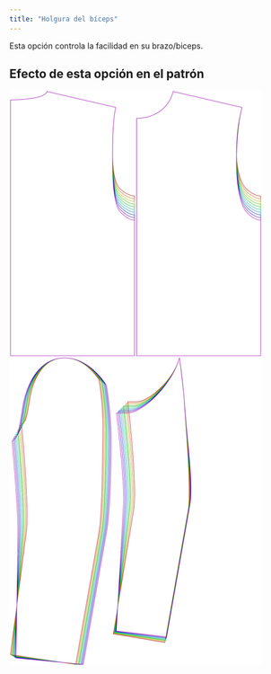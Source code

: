 ```yaml
---
title: "Holgura del bíceps"
---
```


Esta opción controla la facilidad en su brazo/biceps.

## Efecto de esta opción en el patrón

![Esta imagen muestra el efecto de esta opción superponiendo varias variantes que tienen un valor diferente para esta opción](bent_bicepsease_sample.svg "Efecto de esta opción en el patrón")
